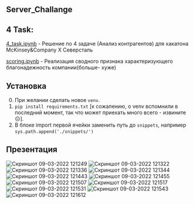 ## Server_Challange
## 4 Task: 

[4_task.ipynb](4_task.ipynb) - Решение по 4 задаче (Анализ контрагентов) для хакатона McKinsey&amp;Company X Северсталь

[scoring.ipynb](scoring.ipynb) - Реализация сводного признака характеризующего благонадежность компании(больше- хуже)

## Установка
0. При желании сделать новое `venv`.
1. `pip install requirements.txt` [к сожалению, о venv вспомнили в последний момент, так что может приехать много всего - извините ☹].
2. В блоке import первой ячейки заменить путь до `snippets`, например `sys.path.append('./snippets/')`


## Презентация
![Скриншот 09-03-2022 121249](https://user-images.githubusercontent.com/83029722/157413602-d2d027d9-0aab-4592-aa26-60d9f1a6a0a8.png)
![Скриншот 09-03-2022 121322](https://user-images.githubusercontent.com/83029722/157413705-6fca98c8-45b3-4281-bb9e-b4bf345c6e85.png)
![Скриншот 09-03-2022 121336](https://user-images.githubusercontent.com/83029722/157413713-227d77db-5bf5-4f4a-9880-a263e5424e9b.png)
![Скриншот 09-03-2022 121344](https://user-images.githubusercontent.com/83029722/157413728-6a0124e8-aafb-4252-b048-da2b694b1abe.png)
![Скриншот 09-03-2022 121443](https://user-images.githubusercontent.com/83029722/157413738-d698e806-0a76-47f5-97a6-ac32260d4d15.png)
![Скриншот 09-03-2022 121455](https://user-images.githubusercontent.com/83029722/157413746-6ddaf36e-1fb3-44ce-8fb5-bf0b3d50a6f4.png)
![Скриншот 09-03-2022 121507](https://user-images.githubusercontent.com/83029722/157413752-6a3fff9f-db46-4a61-91dc-8a9845b8f5d1.png)
![Скриншот 09-03-2022 121517](https://user-images.githubusercontent.com/83029722/157413757-8bab929b-56d6-4c07-97e6-25fdbcc0b093.png)
![Скриншот 09-03-2022 121531](https://user-images.githubusercontent.com/83029722/157413766-852dd48e-958d-41af-8bd5-109922f972a8.png)
![Скриншот 09-03-2022 121543](https://user-images.githubusercontent.com/83029722/157413776-7c878031-10b3-4b77-acf7-d69551cfa9d7.png)
![Скриншот 09-03-2022 121612](https://user-images.githubusercontent.com/83029722/157413794-25edf944-2db1-4b8c-a81a-57993bca5dbf.png)

